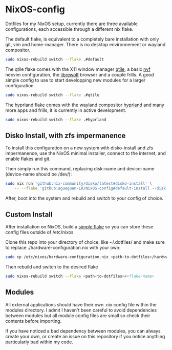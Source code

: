 # NixOS-config

Dotfiles for my NixOS setup, currently there are three available configurations, each accessible through a different nix flake.


The default flake, is equivalent to a completely bare installation with only git, vim and home-manager. There is no desktop environnement or wayland compositor.
```bash
sudo nixos-rebuild switch --flake .#default
```


The qtile flake comes with the X11 window manager [qtile](https://qtile.org/), a basic [nvf](https://github.com/NotAShelf/nvf) neovim configuration, the [librewolf](https://librewolf.net/) browser and a couple frills. A good simple config to use to start developping new modules for a larger configuration.
```bash
sudo nixos-rebuild switch --flake .#qtile
```


The hyprland flake comes with the wayland compositor [hyprland](https://hypr.land/) and many more apps and frills, it is currently in active development.
```bash
sudo nixos-rebuild switch --flake .#hyprland
```

## Disko Install, with zfs impermanence

To install this configuration on a new system with disko-install and zfs impermanence, use the NixOS minimal installer, connect to the internet, and enable flakes and git.

Then simply run this command, replacing disk-name and device-name (device-name should be /dev/<something>):
```bash
sudo nix run 'github:nix-community/disko/latest#disko-install' \
    -- --flake 'github:agueguen-LR/NixOS-config#default-install --disk <disk-name> <device-name>
```

After, boot into the system and rebuild and switch to your config of choice.

## Custom Install

After installation on NixOS, build a [simple flake](https://github.com/Misterio77/nix-starter-configs/tree/main/minimal) so you can store these config files outside of /etc/nixos


Clone this repo into your directory of choice, like ~/.dotfiles/ and make sure to replace ./hardware-configuration.nix with your own:
```bash
sudo cp /etc/nixos/hardware-configuration.nix <path-to-dotfiles>/hardware-configuration.nix
```


Then rebuild and switch to the desired flake
```bash
sudo nixos-rebuild switch --flake <path-to-dotfiles>#<flake-name>
```

## Modules

All external applications should have their own .nix config file within the modules directory. I admit I haven't been careful to avoid dependencies between modules but all module config files are small so check their contents before importing.


If you have noticed a bad dependency between modules, you can always create your own, or create an issue on this repository if you notice anything particularly bad within my code.
